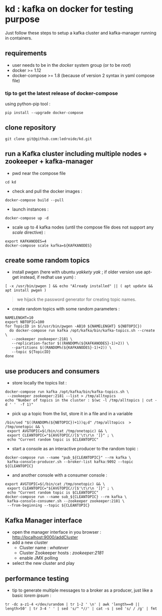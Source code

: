 # kd : kafka on docker for testing purpose
Just follow these steps to setup a kafka cluster and kafka-manager running in containers.

## requirements
* user needs to be in the _docker_ system group (or to be _root_)
* docker >= 1.12
* docker-compose >= 1.8 (because of version 2 syntax in yaml compose file)

### tip to get the latest release of docker-compose
using python-pip tool :
```
pip install --upgrade docker-compose
```

## clone repository
```
git clone git@github.com:ledroide/kd.git
```
## run a Kafka cluster including multiple nodes + zookeeper + kafka-manager
* pwd near the compose file
```
cd kd
```
* check and pull the docker images :
```
docker-compose build --pull
```
* launch instances :
```
docker-compose up -d 
```
* scale up to 4 kafka nodes (until the compose file does not support any _scale_ directive) :
```
export KAFKANODES=4
docker-compose scale kafka=${KAFKANODES}
```
## create some random topics
* install pwgen (here with ubuntu _yakkety yak_ ; if older version use apt-get instead, if redhat use yum) :
```
[ -x /usr/bin/pwgen ] && echo "Already installed" || ( apt update && apt install pwgen )
```
 > we hijack the password generator for creating topic names.

* create random topics with some random parameters :
```
NAMELENGHT=10
export NBTOPIC=100
for TopicID in $(/usr/bin/pwgen -AB10 ${NAMELENGHT} ${NBTOPIC}) 
  do docker-compose run kafka /opt/kafka/bin/kafka-topics.sh --create \
   --zookeeper zookeeper:2181 \
   --replication-factor $((RANDOM%(${KAFKANODES}-1)+2)) \
   --partitions $((RANDOM%(${KAFKANODES}-1)+2)) \
   --topic ${TopicID}
done
```
## use producers and consumers
* store locally the topics list :
```
docker-compose run kafka /opt/kafka/bin/kafka-topics.sh \
 --zookeeper zookeeper:2181 --list > /tmp/alltopics
echo "Number of topics in the cluster : $(wc -l /tmp/alltopics | cut -d ' '  -f 1)"
```
* pick up a topic from the list, store it in a file and in a variable
```
/bin/sed "$((RANDOM%(${NBTOPIC})+1))q;d" /tmp/alltopics  > /tmp/onetopic && \
 export AVGTOPIC=$(/bin/cat /tmp/onetopic) && \
 export CLEANTOPIC="${AVGTOPIC//[$'\t\r\n ']}" ; \
 echo "Current random topic is $CLEANTOPIC"
```
* start a console as an interactive producer to the random topic :
```
docker-compose run --name "pub_${CLEANTOPIC}" --rm kafka \
 kafka-console-producer.sh --broker-list kafka:9092 --topic ${CLEANTOPIC}
```
* and another console with a consumer console :
```
export AVGTOPIC=$(/bin/cat /tmp/onetopic) && \
 export CLEANTOPIC="${AVGTOPIC//[$'\t\r\n ']}" ; \ 
 echo "Current random topic is $CLEANTOPIC"
docker-compose run --name sub_${CLEANTOPIC} --rm kafka \
 kafka-console-consumer.sh --zookeeper zookeeper:2181 \
 --from-beginning --topic ${CLEANTOPIC}
```

## Kafka Manager interface
* open the manager interface in you browser : [http://localhost:9000/addCluster](http://localhost:9000/addCluster)
* add a new cluster
  * Cluster name : _whatever_
  * Cluster Zookeeper hosts : _zookeeper:2181_
  * enable JMX polling
* select the new cluster and play

## performance testing
* tip to generate multiple messages to a broker as a producer, just like a basic _lorem ipsum_ :
```
tr -dc a-z1-4 </dev/urandom | tr 1-2 ' \n' | awk 'length==0 || length>50' | tr 3-4 ' ' | sed 's/^ *//' | cat -s | sed 's/ / /g' | fmt
```

